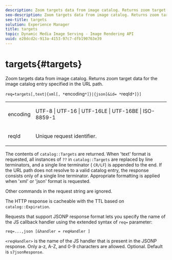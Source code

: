 ```yaml
---
description: Zoom targets data from image catalog. Returns zoom target data for the image catalog entry specified in the URL path.
seo-description: Zoom targets data from image catalog. Returns zoom target data for the image catalog entry specified in the URL path.
seo-title: targets
solution: Experience Manager
title: targets
topic: Dynamic Media Image Serving - Image Rendering API
uuid: e20dcd2c-913a-4153-97c7-dfb190763e39
---
```


# targets{#targets}

Zoom targets data from image catalog. Returns zoom target data for the image catalog entry specified in the URL path.

 `req=targets[,text|{xml[, *`encoding`*]}|{json[&id= *`reqId`*]}]`

<table id="simpletable_D64E706258FD4A9C9C8026D97B472FCC"> 
 <tr class="strow"> 
  <td class="stentry"> <p><span class="codeph"><span class="varname"> encoding</span> </span> </p> </td> 
  <td class="stentry"> <p><span class="codeph"> UTF-8 | UTF-16 | UTF-16LE | UTF-16BE | ISO-8859-1</span> </p></td> 
 </tr> 
 <tr class="strow"> 
  <td class="stentry"> <p><span class="codeph"><span class="varname"> reqId</span></span> </p></td> 
  <td class="stentry"> <p>Unique request identifier. </p></td> 
 </tr> 
</table>

The contents of `catalog::Targets` are returned. When 'text' format is requested, all instances of `??` in `catalog::Targets` are replaced by line terminators, and a single line terminator ( `CR/LF`) is appended to the end. If the URL path does not resolve to a valid catalog entry, the response consists only of a single line terminator. Appropriate formatting is applied when 'xml' or 'json' format is requested.

Other commands in the request string are ignored.

The HTTP response is cacheable with the TTL based on `catalog::Expiration`.

Requests that support JSONP response format lets you specify the name of the JS callback handler using the extended syntax of `req=` parameter:

`req=...,json [&handler = reqHandler ]`

`<reqHandler>` is the name of the JS handler that is present in the JSONP response. Only a-z, A-Z, and 0-9 characters are allowed. Optional. Default is `s7jsonResponse`. 
